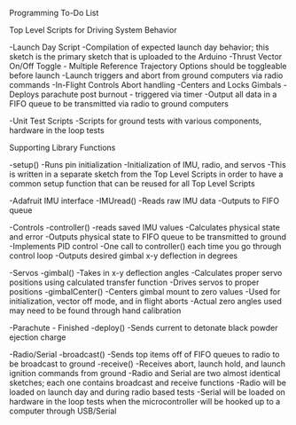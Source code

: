 Programming To-Do List

Top Level Scripts for Driving System Behavior

-Launch Day Script
	-Compilation of expected launch day behavior; this sketch is the primary sketch that is uploaded
	to the Arduino
	-Thrust Vector On/Off Toggle - Multiple Reference Trajectory Options should be toggleable before launch
	-Launch triggers and abort from ground computers via radio commands
	-In-Flight Controls Abort handling
		-Centers and Locks Gimbals
		-Deploys parachute post burnout - triggered via timer
	-Output all data in a FIFO queue to be transmitted via radio to ground computers

-Unit Test Scripts
	-Scripts for ground tests with various components, hardware in the loop tests


Supporting Library Functions

-setup()
	-Runs pin initialization
	-Initialization of IMU, radio, and servos
	-This is written in a separate sketch from the Top Level Scripts in order to have a common setup function
	that can be reused for all Top Level Scripts

-Adafruit IMU interface
	-IMUread()
		-Reads raw IMU data
		-Outputs to FIFO queue

-Controls
	-controller()
		-reads saved IMU values
		-Calculates physical state and error
		-Outputs physical state to FIFO queue to be transmitted to ground
		-Implements PID control
			-One call to controller() each time you go through control loop
		-Outputs desired gimbal x-y deflection in degrees

-Servos
	-gimbal()
		-Takes in x-y deflection angles
		-Calculates proper servo positions using calculated transfer function
		-Drives servos to proper positions
	-gimbalCenter()
		-Centers gimbal mount to zero values
		-Used for initialization, vector off mode, and in flight aborts
		-Actual zero angles used may need to be found through hand calibration

-Parachute - Finished
	-deploy()
		-Sends current to detonate black powder ejection charge

-Radio/Serial
	-broadcast()
		-Sends top items off of FIFO queues to radio to be broadcast to ground
	-receive()
		-Receives abort, launch hold, and launch ignition commands from ground
	-Radio and Serial are two almost identical sketches; each one contains broadcast and receive functions
	-Radio will be loaded on launch day and during radio based tests
	-Serial will be loaded on hardware in the loop tests when the microcontroller will be hooked up to a
	computer through USB/Serial
